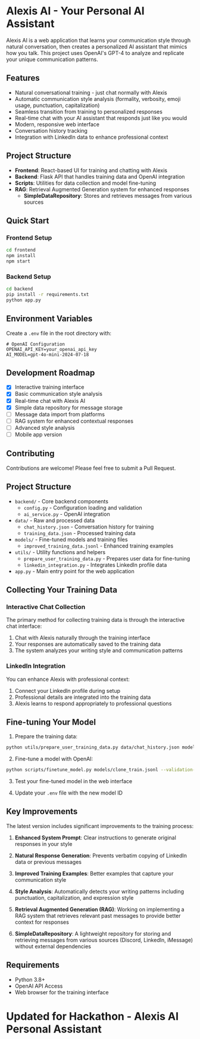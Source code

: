 # Alexis AI - Your Personal AI Assistant

Alexis AI is a web application that learns your communication style through natural conversation, then creates a personalized AI assistant that mimics how you talk. This project uses OpenAI's GPT-4 to analyze and replicate your unique communication patterns.

## Features

- Natural conversational training - just chat normally with Alexis
- Automatic communication style analysis (formality, verbosity, emoji usage, punctuation, capitalization)
- Seamless transition from training to personalized responses
- Real-time chat with your AI assistant that responds just like you would
- Modern, responsive web interface
- Conversation history tracking
- Integration with LinkedIn data to enhance professional context

## Project Structure

- **Frontend**: React-based UI for training and chatting with Alexis
- **Backend**: Flask API that handles training data and OpenAI integration
- **Scripts**: Utilities for data collection and model fine-tuning
- **RAG**: Retrieval Augmented Generation system for enhanced responses
  - **SimpleDataRepository**: Stores and retrieves messages from various sources

## Quick Start

### Frontend Setup

```bash
cd frontend
npm install
npm start
```

### Backend Setup

```bash
cd backend
pip install -r requirements.txt
python app.py
```

## Environment Variables

Create a `.env` file in the root directory with:

```
# OpenAI Configuration
OPENAI_API_KEY=your_openai_api_key
AI_MODEL=gpt-4o-mini-2024-07-18
```

## Development Roadmap

- [x] Interactive training interface
- [x] Basic communication style analysis
- [x] Real-time chat with Alexis AI
- [x] Simple data repository for message storage
- [ ] Message data import from platforms
- [ ] RAG system for enhanced contextual responses
- [ ] Advanced style analysis
- [ ] Mobile app version

## Contributing

Contributions are welcome! Please feel free to submit a Pull Request.

## Project Structure

- `backend/` - Core backend components
  - `config.py` - Configuration loading and validation
  - `ai_service.py` - OpenAI integration
- `data/` - Raw and processed data
  - `chat_history.json` - Conversation history for training
  - `training_data.json` - Processed training data
- `models/` - Fine-tuned models and training files
  - `improved_training_data.jsonl` - Enhanced training examples
- `utils/` - Utility functions and helpers
  - `prepare_user_training_data.py` - Prepares user data for fine-tuning
  - `linkedin_integration.py` - Integrates LinkedIn profile data
- `app.py` - Main entry point for the web application

## Collecting Your Training Data

### Interactive Chat Collection

The primary method for collecting training data is through the interactive chat interface:

1. Chat with Alexis naturally through the training interface
2. Your responses are automatically saved to the training data
3. The system analyzes your writing style and communication patterns

### LinkedIn Integration

You can enhance Alexis with professional context:

1. Connect your LinkedIn profile during setup
2. Professional details are integrated into the training data
3. Alexis learns to respond appropriately to professional questions

## Fine-tuning Your Model

1. Prepare the training data:
```bash
python utils/prepare_user_training_data.py data/chat_history.json models/clone
```

2. Fine-tune a model with OpenAI:
```bash
python scripts/finetune_model.py models/clone_train.jsonl --validation-file models/clone_val.jsonl
```

3. Test your fine-tuned model in the web interface

4. Update your `.env` file with the new model ID

## Key Improvements

The latest version includes significant improvements to the training process:

1. **Enhanced System Prompt**: Clear instructions to generate original responses in your style

2. **Natural Response Generation**: Prevents verbatim copying of LinkedIn data or previous messages

3. **Improved Training Examples**: Better examples that capture your communication style

4. **Style Analysis**: Automatically detects your writing patterns including punctuation, capitalization, and expression style

5. **Retrieval Augmented Generation (RAG)**: Working on implementing a RAG system that retrieves relevant past messages to provide better context for responses

6. **SimpleDataRepository**: A lightweight repository for storing and retrieving messages from various sources (Discord, LinkedIn, iMessage) without external dependencies

## Requirements

- Python 3.8+
- OpenAI API Access
- Web browser for the training interface
# Updated for Hackathon - Alexis AI Personal Assistant
